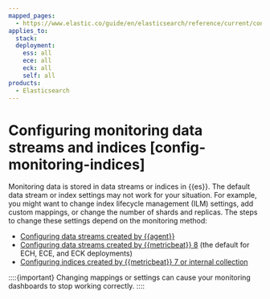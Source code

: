 ```yaml
---
mapped_pages:
  - https://www.elastic.co/guide/en/elasticsearch/reference/current/config-monitoring-indices.html
applies_to:
  stack:
  deployment:
    ess: all
    ece: all
    eck: all
    self: all
products:
  - Elasticsearch
---
```


# Configuring monitoring data streams and indices [config-monitoring-indices]

Monitoring data is stored in data streams or indices in {{es}}. The default data stream or index settings may not work for your situation. For example, you might want to change index lifecycle management (ILM) settings, add custom mappings, or change the number of shards and replicas. The steps to change these settings depend on the monitoring method:

* [Configuring data streams created by {{agent}}](config-monitoring-data-streams-elastic-agent.md)
* [Configuring data streams created by {{metricbeat}} 8](config-monitoring-data-streams-metricbeat-8.md) (the default for ECH, ECE, and ECK deployments)
* [Configuring indices created by {{metricbeat}} 7 or internal collection](config-monitoring-indices-metricbeat-7-internal-collection.md)

::::{important} 
Changing mappings or settings can cause your monitoring dashboards to stop working correctly.
::::
